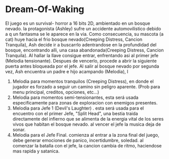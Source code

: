 # Dream-Of-Waking
El juego es un survival- horror a 16 bits 2D, ambientado en un bosque nevado. 
la protagonista (Ashley) sufre un accidente automovilistico debido a q un fantasma se le aparece en la via. 
Como consecuencia, su mascota (a cat) huye hacia el frio bosque nevado(Creeping Distress, Cancion Tranquila), 
Ash decide ir a buscarrlo adentrandose en la profundidad del bosque, encontrando alli, 
una casa abandonada(Creeping Distress, Cancion Tranquila). Al hallar la llave consigue entrar, 
enfrentando asi al primer jefe (Melodia tensionante). 
Despues de vencerlo, procede a abrir la siguiente 
puerta antes bloqueada por el jefe. Al salir al bosque nevado por segunda vez, Ash encuentra un padre e hijo acampando (Melodia), l


1. Melodia para momentos tranquilos (Creeping Distress), en donde el jugador es forzado a seguir un camino sin peligro aparente. (Prob para menu principal, creditos, opciones, etc...)
2. Melodia para momentos semi-tensionantes, esta será usada especificamente para zonas de exploracion con enemigos presentes.
3. Melodia para Jefe 1 (Devil's Laughter) . esta será usada para el encuentro con el primer Jefe, "Split Head", una bestia traida directamente del infierno que se alimenta de la energia vital de los seres vivos que habitan el bosque nevado. al vencer el jefe la musica deja de sonar.
4. Melodia para el Jefe Final. comienza al entrar a la zona final del juego, debe generar emociones de panico, incertidumbre, soledad. al comenzar la batalla con el jefe, la cancion cambia de ritmo, haciendose mas rapida y satanica.
